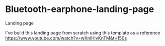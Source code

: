# Bluetooth-earphone-landing-page
Landing page

I've build this landing page from scratch using this template as a reference https://www.youtube.com/watch?v=wXnlHIvKnTM&t=150s
